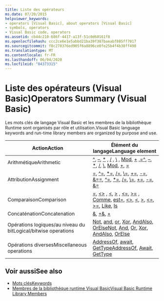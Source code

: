 ```yaml
---
title: Liste des opérateurs
ms.date: 07/20/2015
helpviewer_keywords:
- operators [Visual Basic], about operators [Visual Basic]
- symbols, operators
- Visual Basic code, operators
ms.assetid: cb44c210-686f-4417-a13f-51c0d60161f8
ms.openlocfilehash: ccc2ce6e1e5abbd21ba39f387baeabf885ff7017
ms.sourcegitcommit: f8c270376ed905f6a8896ce0fe25b4f4b38ff498
ms.translationtype: MT
ms.contentlocale: fr-FR
ms.lasthandoff: 06/04/2020
ms.locfileid: "84373315"
---
```

# <a name="operators-summary-visual-basic"></a><span data-ttu-id="47ecb-102">Liste des opérateurs (Visual Basic)</span><span class="sxs-lookup"><span data-stu-id="47ecb-102">Operators Summary (Visual Basic)</span></span>
<span data-ttu-id="47ecb-103">Les mots clés de langage Visual Basic et les membres de la bibliothèque Runtime sont organisés par rôle et utilisation.</span><span class="sxs-lookup"><span data-stu-id="47ecb-103">Visual Basic language keywords and run-time library members are organized by purpose and use.</span></span>  
  
|<span data-ttu-id="47ecb-104">Action</span><span class="sxs-lookup"><span data-stu-id="47ecb-104">Action</span></span>|<span data-ttu-id="47ecb-105">Élément du langage</span><span class="sxs-lookup"><span data-stu-id="47ecb-105">Language element</span></span>|  
|------------|----------------------|  
|<span data-ttu-id="47ecb-106">Arithmétique</span><span class="sxs-lookup"><span data-stu-id="47ecb-106">Arithmetic</span></span>|<span data-ttu-id="47ecb-107">[^](../operators/exponentiation-operator.md), [–](../operators/subtraction-operator.md), [\*](../operators/multiplication-operator.md) , [/](../operators/floating-point-division-operator.md) , [\\](../operators/integer-division-operator.md) , [Mod](../operators/mod-operator.md), [+](../operators/addition-operator.md) ,[=](../operators/assignment-operator.md)</span><span class="sxs-lookup"><span data-stu-id="47ecb-107">[^](../operators/exponentiation-operator.md), [–](../operators/subtraction-operator.md), [\*](../operators/multiplication-operator.md), [/](../operators/floating-point-division-operator.md), [\\](../operators/integer-division-operator.md), [Mod](../operators/mod-operator.md), [+](../operators/addition-operator.md), [=](../operators/assignment-operator.md)</span></span>|  
|<span data-ttu-id="47ecb-108">Attribution</span><span class="sxs-lookup"><span data-stu-id="47ecb-108">Assignment</span></span>|<span data-ttu-id="47ecb-109">[=](../operators/assignment-operator.md), [^=](../operators/exponentiation-assignment-operator.md), [\*=](../operators/multiplication-assignment-operator.md), [/=](../operators/floating-point-division-assignment-operator.md), [\\=](../operators/integer-division-assignment-operator.md), [+=](../operators/addition-assignment-operator.md), [-=](../operators/subtraction-assignment-operator.md), [&=](../operators/and-assignment-operator.md)</span><span class="sxs-lookup"><span data-stu-id="47ecb-109">[=](../operators/assignment-operator.md), [^=](../operators/exponentiation-assignment-operator.md), [\*=](../operators/multiplication-assignment-operator.md), [/=](../operators/floating-point-division-assignment-operator.md), [\\=](../operators/integer-division-assignment-operator.md), [+=](../operators/addition-assignment-operator.md), [-=](../operators/subtraction-assignment-operator.md), [&=](../operators/and-assignment-operator.md)</span></span>|  
|<span data-ttu-id="47ecb-110">Comparaison</span><span class="sxs-lookup"><span data-stu-id="47ecb-110">Comparison</span></span>|<span data-ttu-id="47ecb-111">[=](../operators/comparison-operators.md), [<>](../operators/comparison-operators.md) , [\<](../operators/comparison-operators.md), [>](../operators/comparison-operators.md) , [\<=](../operators/comparison-operators.md), [>=](../operators/comparison-operators.md) , [Comme](../operators/like-operator.md), [est](../operators/is-operator.md)</span><span class="sxs-lookup"><span data-stu-id="47ecb-111">[=](../operators/comparison-operators.md), [<>](../operators/comparison-operators.md), [\<](../operators/comparison-operators.md), [>](../operators/comparison-operators.md), [\<=](../operators/comparison-operators.md), [>=](../operators/comparison-operators.md), [Like](../operators/like-operator.md), [Is](../operators/is-operator.md)</span></span>|  
|<span data-ttu-id="47ecb-112">Concaténation</span><span class="sxs-lookup"><span data-stu-id="47ecb-112">Concatenation</span></span>|<span data-ttu-id="47ecb-113">[&](../operators/concatenation-operator.md), [+](../operators/addition-operator.md)</span><span class="sxs-lookup"><span data-stu-id="47ecb-113">[&](../operators/concatenation-operator.md), [+](../operators/addition-operator.md)</span></span>|  
|<span data-ttu-id="47ecb-114">Opérations logiques/au niveau du bit</span><span class="sxs-lookup"><span data-stu-id="47ecb-114">Logical/bitwise operations</span></span>|<span data-ttu-id="47ecb-115">[Not](../operators/not-operator.md), [and](../operators/and-operator.md), [or](../operators/or-operator.md), [Xor](../operators/xor-operator.md), [AndAlso](../operators/andalso-operator.md), [OrElse](../operators/orelse-operator.md)</span><span class="sxs-lookup"><span data-stu-id="47ecb-115">[Not](../operators/not-operator.md), [And](../operators/and-operator.md), [Or](../operators/or-operator.md), [Xor](../operators/xor-operator.md), [AndAlso](../operators/andalso-operator.md), [OrElse](../operators/orelse-operator.md)</span></span>|  
|<span data-ttu-id="47ecb-116">Opérations diverses</span><span class="sxs-lookup"><span data-stu-id="47ecb-116">Miscellaneous operations</span></span>|<span data-ttu-id="47ecb-117">[AddressOf](../operators/addressof-operator.md), [await](../operators/await-operator.md), [GetType](../operators/gettype-operator.md)</span><span class="sxs-lookup"><span data-stu-id="47ecb-117">[AddressOf](../operators/addressof-operator.md), [Await](../operators/await-operator.md), [GetType](../operators/gettype-operator.md)</span></span>|  
  
## <a name="see-also"></a><span data-ttu-id="47ecb-118">Voir aussi</span><span class="sxs-lookup"><span data-stu-id="47ecb-118">See also</span></span>

- [<span data-ttu-id="47ecb-119">Mots clés</span><span class="sxs-lookup"><span data-stu-id="47ecb-119">Keywords</span></span>](index.md)
- [<span data-ttu-id="47ecb-120">Membres de la bibliothèque runtime Visual Basic</span><span class="sxs-lookup"><span data-stu-id="47ecb-120">Visual Basic Runtime Library Members</span></span>](../runtime-library-members.md)
